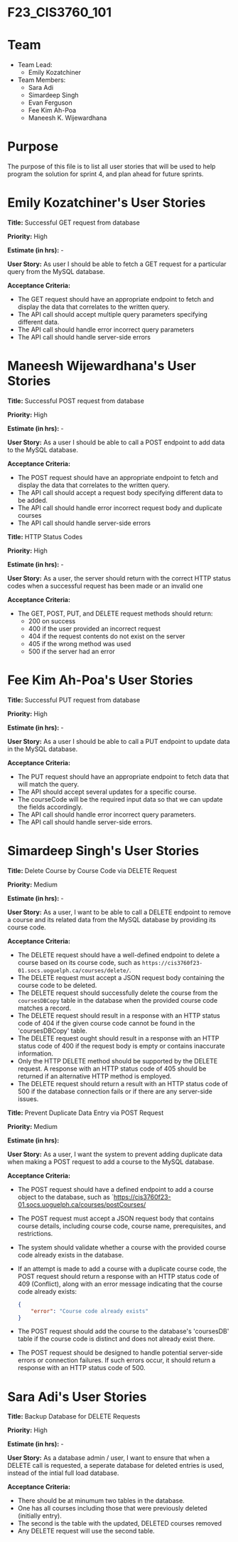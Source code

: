 # F23_CIS3760_101

# Team

-   Team Lead:
    -   Emily Kozatchiner
-   Team Members:
    -   Sara Adi
    -   Simardeep Singh
    -   Evan Ferguson
    -   Fee Kim Ah-Poa
    -   Maneesh K. Wijewardhana


# Purpose

The purpose of this file is to list all user stories that will be used to help program the solution for sprint 4, and plan ahead for future sprints.

# Emily Kozatchiner's User Stories

**Title:** Successful GET request from database

**Priority:** High

**Estimate (in hrs):** - 

**User Story:** As user I should be able to fetch a GET request for a particular query from the MySQL database.

**Acceptance Criteria:**
- The GET request should have an appropriate endpoint to fetch and display the data that correlates to the written query.
- The API call should accept multiple query parameters specifying different data.
- The API call should handle error incorrect query parameters
- The API call should handle server-side errors

# Maneesh Wijewardhana's User Stories

**Title:** Successful POST request from database

**Priority:** High

**Estimate (in hrs):** - 

**User Story:** As a user I should be able to call a POST endpoint to add data to the MySQL database.

**Acceptance Criteria:**
- The POST request should have an appropriate endpoint to fetch and display the data that correlates to the written query.
- The API call should accept a request body specifying different data to be added.
- The API call should handle error incorrect request body and duplicate courses
- The API call should handle server-side errors

**Title:** HTTP Status Codes

**Priority:** High

**Estimate (in hrs):** - 

**User Story:** As a user, the server should return with the correct HTTP status codes when a successful request has been made or an invalid one

**Acceptance Criteria:**
- The GET, POST, PUT, and DELETE request methods should return:
    -   200 on success
    -   400 if the user provided an incorrect request
    -   404 if the request contents do not exist on the server
    -   405 if the wrong method was used
    -   500 if the server had an error

# Fee Kim Ah-Poa's User Stories

**Title:** Successful PUT request from database

**Priority:** High

**Estimate (in hrs):** - 

**User Story:** As a user I should be able to call a PUT endpoint to update data in the MySQL database.

**Acceptance Criteria:**
- The PUT request should have an appropriate endpoint to fetch data that will match the query.
- The API should accept several updates for a specific course.
- The courseCode will be the required input data so that we can update the fields accordingly.
- The API call should handle error incorrect query parameters.
- The API call should handle server-side errors.

# Simardeep Singh's User Stories

**Title:** Delete Course by Course Code via DELETE Request

**Priority:** Medium

**Estimate (in hrs):** -

**User Story:** As a user, I want to be able to call a DELETE endpoint to remove a course and its related data from the MySQL database by providing its course code.

**Acceptance Criteria:**
- The DELETE request should have a well-defined endpoint to delete a course based on its course code, such as `https://cis3760f23-01.socs.uoguelph.ca/courses/delete/`.
- The DELETE request must accept a JSON request body containing the course code to be deleted.
- The DELETE request should successfully delete the course from the `coursesDBCopy` table in the database when the provided course code matches a record.
- The DELETE request should result in a response with an HTTP status code of 404 if the given course code cannot be found in the 'coursesDBCopy' table.
- The DELETE request ought should result in a response with an HTTP status code of 400 if the request body is empty or contains inaccurate information.
- Only the HTTP DELETE method should be supported by the DELETE request. A response with an HTTP status code of 405 should be returned if an alternative HTTP method is employed.
- The DELETE request should return a result with an HTTP status code of 500 if the database connection fails or if there are any server-side issues.

**Title:** Prevent Duplicate Data Entry via POST Request

**Priority:** Medium

**Estimate (in hrs):**

**User Story:** As a user, I want the system to prevent adding duplicate data when making a POST request to add a course to the MySQL database.

**Acceptance Criteria:**
- The POST request should have a defined endpoint to add a course object to the database, such as `https://cis3760f23-01.socs.uoguelph.ca/courses/postCourses/
- The POST request must accept a JSON request body that contains course details, including course code, course name, prerequisites, and restrictions.
- The system should validate whether a course with the provided course code already exists in the database.
- If an attempt is made to add a course with a duplicate course code, the POST request should return a response with an HTTP status code of 409 (Conflict), along with an error message indicating that the course code already exists:

   ```json
   {
       "error": "Course code already exists"
   }
   ```
- The POST request should add the course to the database's 'coursesDB' table if the course code is distinct and does not already exist there.
- The POST request should be designed to handle potential server-side errors or connection failures. If such errors occur, it should return a response with an HTTP status code of 500.


# Sara Adi's User Stories

**Title:** Backup Database for DELETE Requests

**Priority:** High

**Estimate (in hrs):** - 

**User Story:** As a database admin / user, I want to ensure that when a DELETE call is requested, a seperate database for deleted entries is used, instead of the intial full load database.

**Acceptance Criteria:**
- There should be at minumum two tables in the database. 
- One has all courses including those that were previously deleted (initially entry). 
- The second is the table with the updated, DELETED courses removed
- Any DELETE request will use the second table.
